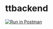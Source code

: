# ttbackend
[![Run in Postman](https://run.pstmn.io/button.svg)](https://app.getpostman.com/run-collection/cab7f6b5db1286a9d062)
